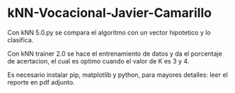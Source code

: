 # kNN-Vocacional-Javier-Camarillo
Con kNN 5.0.py se compara el algoritmo con un vector 
hipotetico y lo clasifica.

Con kNN trainer 2.0 se hace el entrenamiento de datos 
y da el porcentaje de acertacion, el cual es optimo
cuando el valor de K es 3 y 4.

Es necesario instalar pip, matplotlib y python,
para mayores detalles: leer el reporte en pdf adjunto.
